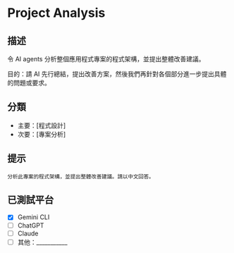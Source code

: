 # Project Analysis

## 描述

令 AI agents 分析整個應用程式專案的程式架構，並提出整體改善建議。

目的：請 AI 先行總結，提出改善方案，然後我們再針對各個部分進一步提出具體的問題或要求。

## 分類

- 主要：[程式設計]
- 次要：[專案分析]

## 提示

```text
分析此專案的程式架構，並提出整體改善建議。請以中文回答。
```

## 已測試平台

- [X] Gemini CLI
- [ ] ChatGPT
- [ ] Claude
- [ ] 其他：___________
